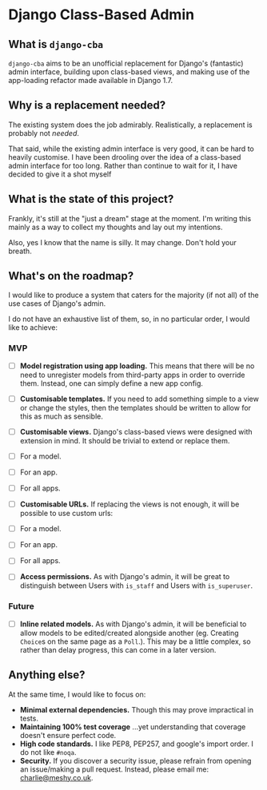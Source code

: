# Django Class-Based Admin


## What is `django-cba`

`django-cba` aims to be an unofficial replacement for Django's (fantastic)
admin interface, building upon class-based views, and making use of the
app-loading refactor made available in Django 1.7.


## Why is a replacement needed?

The existing system does the job admirably. Realistically, a replacement is
probably not *needed*.

That said, while the existing admin interface is very good, it can
be hard to heavily customise. I have been drooling over the idea of a
class-based admin interface for too long. Rather than continue to wait for it,
I have decided to give it a shot myself


## What is the state of this project?

Frankly, it's still at the "just a dream" stage at the moment. I'm writing this
mainly as a way to collect my thoughts and lay out my intentions.

Also, yes I know that the name is silly. It may change. Don't hold your breath.


## What's on the roadmap?

I would like to produce a system that caters for the majority (if not all) of
the use cases of Django's admin.

I do not have an exhaustive list of them, so, in no particular order, I would
like to achieve:


### MVP

- [ ] **Model registration using app loading.** This means that there will be
no need to unregister models from third-party apps in order to override them.
Instead, one can simply define a new app config.
- [ ] **Customisable templates.** If you need to add something simple to a
view or change the styles, then the templates should be written to allow for
this as much as sensible.
- [ ] **Customisable views.** Django's class-based views were designed with
extension in mind. It should be trivial to extend or replace them.
 - [ ] For a model.
 - [ ] For an app.
 - [ ] For all apps.
- [ ] **Customisable URLs.** If replacing the views is not enough, it will be
possible to use custom urls:
 - [ ] For a model.
 - [ ] For an app.
 - [ ] For all apps.
- [ ] **Access permissions.** As with Django's admin, it will be great to
distinguish between Users with `is_staff` and Users with `is_superuser`.


### Future

- [ ] **Inline related models.** As with Django's admin, it will be beneficial
to allow models to be edited/created alongside another (eg. Creating `Choice`s
on the same page as a `Poll`.). This may be a little complex, so rather than
delay progress, this can come in a later version.


## Anything else?

At the same time, I would like to focus on:

- **Minimal external dependencies.** Though this may prove impractical in tests.
- **Maintaining 100% test coverage** ...yet understanding that coverage doesn't
ensure perfect code.
- **High code standards.** I like PEP8, PEP257, and google's import order.
I do not like `#noqa`.
- **Security.** If you discover a security issue, please refrain from opening
an issue/making a pull request. Instead, please email me: <charlie@meshy.co.uk>.
